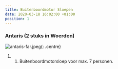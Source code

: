 ```yaml
---
title: Buitenboordmotor Sloepen
date: 2020-03-18 16:02:00 +01:00
position: 1
---
```


### Antaris (2 stuks in Woerden)

![antaris-far.jpeg]({{site.baseurl}}/assets/images/boats/antaris/antaris-far.jpeg){: .centre}

1. 1. Buitenboordmotorsloep voor max. 7 personen.


